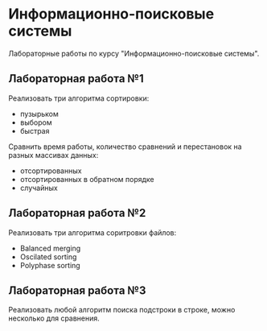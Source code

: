 # Информационно-поисковые системы
Лабораторные работы по курсу "Информационно-поисковые системы".

## Лабораторная работа №1

Реализовать три алгоритма сортировки:
* пузырьком
* выбором
* быстрая

Сравнить время работы, количество сравнений и перестановок на разных массивах данных:
* отсортированных
* отсортированных в обратном порядке
* случайных

## Лабораторная работа №2

Реализовать три алгоритма соритровки файлов:
* Balanced merging
* Oscilated sorting
* Polyphase sorting

## Лабораторная работа №3

Реализовать любой алгоритм поиска подстроки в строке, можно несколько для сравнения.
